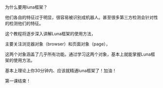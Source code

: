 为什么要用luna框架？



他们各自的特征过于明显，很容易被识别成机器人。甚至很多第三方检测会针对性的检测他们的特征。





这个教程将逐步深入讲解Luna框架的使用方法，

主要关注浏览器对象（browser）和页面对象（page），



这两个对象涵盖了几乎所有功能。通过学习这两个对象，基本上就能掌握Luna框架的使用方法。





基本上理论上你30分钟内、应该就精通luna框架了！加油！



第一课结束！